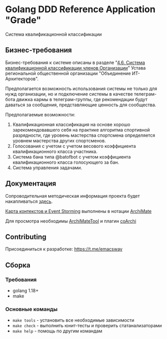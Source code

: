 # Golang DDD Reference Application "Grade"

Система квалификационной классификации


## Бизнес-требования

Бизнес-требования к системе описаны в разделе "[4.6. Система квалификационной классификации членов Организации](https://github.com/ru-arc/charter/blob/main/charter.md#46-%D1%81%D0%B8%D1%81%D1%82%D0%B5%D0%BC%D0%B0-%D0%BA%D0%B2%D0%B0%D0%BB%D0%B8%D1%84%D0%B8%D0%BA%D0%B0%D1%86%D0%B8%D0%BE%D0%BD%D0%BD%D0%BE%D0%B9-%D0%BA%D0%BB%D0%B0%D1%81%D1%81%D0%B8%D1%84%D0%B8%D0%BA%D0%B0%D1%86%D0%B8%D0%B8-%D1%87%D0%BB%D0%B5%D0%BD%D0%BE%D0%B2-%D0%BE%D1%80%D0%B3%D0%B0%D0%BD%D0%B8%D0%B7%D0%B0%D1%86%D0%B8%D0%B8)" Устава региональной общественной организации "Объединение ИТ-Архитекторов".

Предполагается возможность использования системы не только для нужд организации, но и подключение системы в качестве телеграм-бота движка кармы в телеграм-группы, где рекомендации будут даваться за сообщения, представляющие ценность для сообщества.

Предполагаемые возможности:

1. Квалификационная классификация на основе хорошо зарекомендовавшего себя на практике алгоритма спортивной разрядности, где уровень мастерства спортсмена определяется уровнем мастерства других спортсменов.
2. Голосования с учетом с учетом весового коэффициента квалификационного класса участника.
3. Система бана типа @batofbot с учетом коэффициента квалификационного класса голосующего за бан.
4. Система управления задачами.


## Документация

Сопроводительная методическая информация проекта будет накапливаться [здесь](https://dckms.github.io/system-architecture/emacsway/it/ddd/grade/index.html).

[Карта контекстов и Event Storming](model) выполнены в нотации [ArchiMate](https://pubs.opengroup.org/architecture/archimate3-doc/)

Для просмотра необходимы [ArchiMateTool](https://www.archimatetool.com/) и плагин [coArchi](https://www.archimatetool.com/plugins/) 


## Contributing

Присоединиться к разработке: https://t.me/emacsway


## Сборка
### Требования
- golang  1.18+
- make
### Основные команды
- `make tools` - установить все необходимые зависимости
- `make check` - выполнить юнит-тесты и проверить статанализаторами
- `make help` - помощь по другим командам